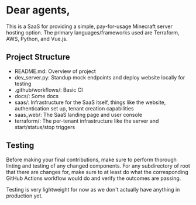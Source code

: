# Dear agents,

This is a SaaS for providing a simple, pay-for-usage Minecraft server hosting option. The primary languages/frameworks used are Terraform, AWS, Python, and Vue.js.

## Project Structure

- README.md: Overview of project
- dev_server.py: Standup mock endpoints and deploy website locally for testing
- .github/workflows/: Basic CI
- docs/: Some docs
- saas/: Infrastructure for the SaaS itself, things like the website, authentication set up, tenant creation capabilities
- saas_web/: The SaaS landing page and user console
- terraform/: The per-tenant infrastructure like the server and start/status/stop triggers

## Testing

Before making your final contributions, make sure to perform thorough linting and testing of any changed components. For any subdirectory of root that there are changes for, make sure to at least do what the corresponding GitHub Actions workflow would do and verify the outcomes are passing.

Testing is very lightweight for now as we don't actually have anything in production yet.